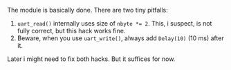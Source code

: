 The module is basically done. There are two tiny pitfalls:

1. `uart_read()` internally uses size of `nbyte *= 2`. This, i suspect, is not fully correct, but this hack works fine.
2. Beware, when you use `uart_write()`, always add `Delay(10)` (10 ms) after it.

Later i might need to fix both hacks. But it suffices for now.
